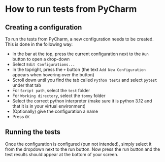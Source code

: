# How to run tests from PyCharm


## Creating a configuration
To run the tests from PyCharm, a new configuration needs to be created. This is done in the following way:
- In the bar at the top, press the current configuration next to the `Run` button to open a drop-down
- Select `Edit Configurations...`
- In the topright, press the `+` button (the text `Add New Configuration` appears when hovering over the button)
- Scroll down until you find the tab called `Python tests` and select `pytest` under that tab
- For `Script path`, select the `test` folder
- For `Working directory`, select the `tommy` folder
- Select the correct python interpreter (make sure it is python 3.12 and that it is in your virtual environment)
- (Optionally) give the configuration a name
- Press `OK`

## Running the tests
Once the configuration is configured (pun not intended), simply select it from the dropdown next to the run button. Now press the run button and the test results should appear at the bottom of your screen.